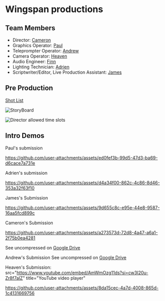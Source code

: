# Wingspan productions

## Team Members
* Director: [Cameron](https://github.com/crgodfrey/web)
* Graphics Operator: [Paul](https://github.com/Masterpaul562/PaulTokhtuev-Portfolio)
* Teleprompter Operator: [Andrew](https://github.com/Drewloope/vidproportfolio2025)
* Camera Operator: [Heaven](https://github.com/HeavenMHamilton/vidproportfolio2025)
* Audio Engineer: [Finn](https://github.com/cats155/VIDPRO2035)
* Lighting Technician: [Adrien](https://github.com/LocalTechie/vidprod)
* Scriptwriter/Editor, Live Production Assistant: [James](https://github.com/jameolse/VideoPortfolio2025)



## Pre Production
[Shot List](https://docs.google.com/document/d/1pegpIKzMXc1J_JglkLuPfev92ByFCCENvOx8K6Ihdl4/edit?tab=t.0)

![StoryBoard](https://github.com/user-attachments/assets/7a670151-cbeb-41f2-a0b7-78479c29b38c)

![Director allowed time slots](https://github.com/crgodfrey/video-production-aceteam/blob/main/assets/Production%20Table.png?raw=true)

## Intro Demos

Paul's submission

https://github.com/user-attachments/assets/ed0fef3b-99d5-47d3-ba69-d6cace7a731e


Adrien's submission

https://github.com/user-attachments/assets/d4a34f00-862c-4c86-8d46-353a32f63f10


James's Submission


https://github.com/user-attachments/assets/9d655c8c-e95e-44e8-9587-16aa5fcd899c

Cameron's Submission 


https://github.com/user-attachments/assets/a273573d-72d8-4a47-a6a1-2f75b0ea4281


See uncompressed on [Google Drive](https://drive.usercontent.google.com/download?id=1lUhJfnK7NndQairgvQq9Q8ITgdj7oHJm&export=download&authuser=0)




Andrew's Submission 
See uncompressed on [Google Drive](https://drive.google.com/file/d/1j8OAvwB3ShxI1TGUTQwiBObZPGMsbg5M/view?usp=sharing)


Heaven's Submission:
 src="https://www.youtube.com/embed/AmWmOzg11ds?si=cw3I20u-Zr8f7aIZ" title="YouTube video player" 

https://github.com/user-attachments/assets/8da15cec-4a7d-4008-865d-1c4131669756



